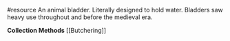 #resource
An animal bladder. Literally designed to hold water. Bladders saw heavy use throughout and before the medieval era.

**Collection Methods**
[[Butchering]]